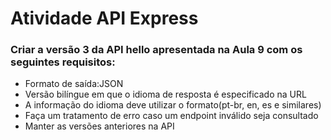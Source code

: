 # Atividade API Express
### Criar a versão 3 da API hello apresentada na Aula 9 com os seguintes requisitos:
- Formato de saída:JSON
- Versão bilíngue em que o idioma de resposta é especificado na URL
- A informação do idioma deve utilizar o formato(pt-br, en, es e similares)
- Faça um tratamento de erro caso um endpoint inválido seja consultado
- Manter as versões anteriores na API